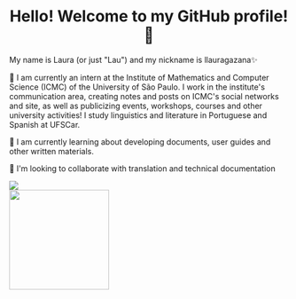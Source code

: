 <h1 align="center"> Hello! Welcome to my GitHub profile!👋 </h1>
My name is Laura (or just "Lau") and my nickname is llauragazana✨

🔭 I am currently an intern at the Institute of Mathematics and Computer Science (ICMC) of the University of São Paulo. I work in the institute's communication area, creating notes and posts on ICMC's social networks and site, as well as publicizing events, workshops, courses and other university activities!
I study linguistics and literature in Portuguese and Spanish at UFSCar.

🌱 I am currently learning about developing documents, user guides and other written materials.

👯 I'm looking to collaborate with translation and technical documentation

<div> <a href="https://www.linkedin.com/in/laura-gazana-a50032150/" target="_blank"><img src="https://img.shields.io/badge/-LinkedIn-%230077B5?style=for-the-badge&logo=linkedin&logoColor=white" target="_blank"></a> </div>

<div>
<a href="https://github.com/llauragazana">
<img height="180em" src="https://github-readme-stats.vercel.app/api?username=llauragazana&show_icons=true&theme=dracula&include_all_commits=true&count_private=true"/>
</div>

